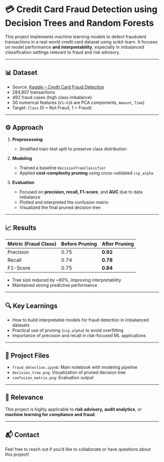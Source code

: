 # 💳 Credit Card Fraud Detection using Decision Trees and Random Forests

This project implements machine learning models to detect fraudulent transactions in a real-world credit card dataset using scikit-learn. It focuses on model performance **and interpretability**, especially in imbalanced classification settings relevant to fraud and risk advisory.

---

## 📊 Dataset

- Source: [Kaggle – Credit Card Fraud Detection](https://www.kaggle.com/datasets/mlg-ulb/creditcardfraud)
- 284,807 transactions
- 492 fraud cases (high class imbalance)
- 30 numerical features (`V1–V28` are PCA components, `Amount`, `Time`)
- Target: `Class` (0 = Not Fraud, 1 = Fraud)

---

## ⚙️ Approach

1. **Preprocessing**
   - Stratified train-test split to preserve class distribution

2. **Modeling**
   - Trained a baseline `DecisionTreeClassifier`
   - Applied **cost-complexity pruning** using cross-validated `ccp_alpha`

3. **Evaluation**
   - Focused on **precision, recall, F1-score**, and **AUC** due to data imbalance
   - Plotted and interpreted the confusion matrix
   - Visualized the final pruned decision tree

---

## 📈 Results

| Metric (Fraud Class) | Before Pruning | After Pruning |
|----------------------|----------------|----------------|
| Precision            | 0.75           | **0.92**       |
| Recall               | 0.74           | **0.78**       |
| F1-Score             | 0.75           | **0.84**       |

- Tree size reduced by ~60%, improving interpretability
- Maintained strong predictive performance

---

## 🔍 Key Learnings

- How to build interpretable models for fraud detection in imbalanced datasets
- Practical use of pruning (`ccp_alpha`) to avoid overfitting
- Importance of precision and recall in risk-focused ML applications

---

## 📁 Project Files

- `fraud_detection.ipynb`: Main notebook with modeling pipeline
- `decision_tree.png`: Visualization of pruned decision tree
- `confusion_matrix.png`: Evaluation output

---

## 🤝 Relevance

This project is highly applicable to **risk advisory, audit analytics**, or **machine learning for compliance and fraud**.

---

## 📬 Contact

Feel free to reach out if you’d like to collaborate or have questions about this project!

